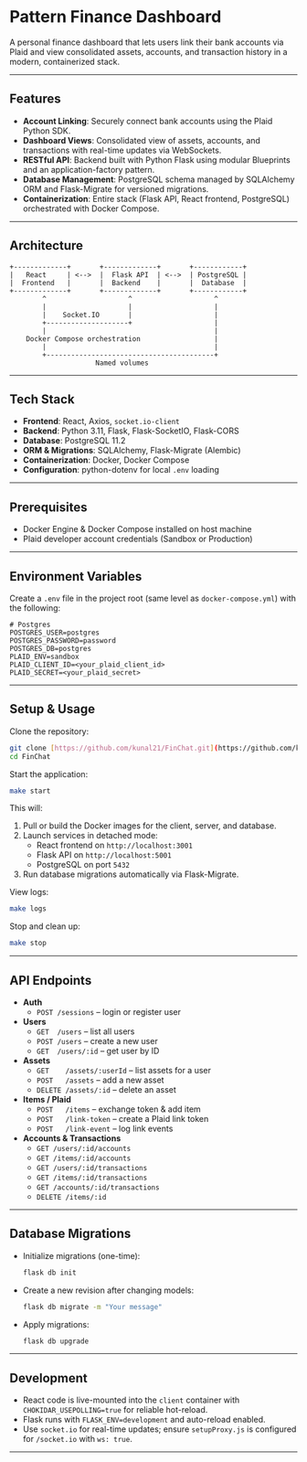 # Pattern Finance Dashboard

A personal finance dashboard that lets users link their bank accounts via Plaid and view consolidated assets, accounts, and transaction history in a modern, containerized stack.

---

## Features

- **Account Linking**: Securely connect bank accounts using the Plaid Python SDK.
- **Dashboard Views**: Consolidated view of assets, accounts, and transactions with real-time updates via WebSockets.
- **RESTful API**: Backend built with Python Flask using modular Blueprints and an application-factory pattern.
- **Database Management**: PostgreSQL schema managed by SQLAlchemy ORM and Flask-Migrate for versioned migrations.
- **Containerization**: Entire stack (Flask API, React frontend, PostgreSQL) orchestrated with Docker Compose.

---

## Architecture

```
+-------------+       +-------------+       +------------+
|   React     | <-->  |  Flask API  | <-->  | PostgreSQL |
|  Frontend   |       |  Backend    |       |  Database  |
+-------------+       +-------------+       +------------+
        ^                    ^                    ^
        |                    |                    |
        |    Socket.IO       |                    |
        +--------------------+                    |
        |                                         |
    Docker Compose orchestration                  |
        |                                         |
        +-----------------------------------------+
                     Named volumes
```

---

## Tech Stack

- **Frontend**: React, Axios, `socket.io-client`
- **Backend**: Python 3.11, Flask, Flask-SocketIO, Flask-CORS
- **Database**: PostgreSQL 11.2
- **ORM & Migrations**: SQLAlchemy, Flask-Migrate (Alembic)
- **Containerization**: Docker, Docker Compose
- **Configuration**: python-dotenv for local `.env` loading

---

## Prerequisites

- Docker Engine & Docker Compose installed on host machine
- Plaid developer account credentials (Sandbox or Production)

---

## Environment Variables

Create a `.env` file in the project root (same level as `docker-compose.yml`) with the following:

```dotenv
# Postgres
POSTGRES_USER=postgres
POSTGRES_PASSWORD=password
POSTGRES_DB=postgres
PLAID_ENV=sandbox
PLAID_CLIENT_ID=<your_plaid_client_id>
PLAID_SECRET=<your_plaid_secret>
```

---

## Setup & Usage

Clone the repository:

```bash
git clone [https://github.com/kunal21/FinChat.git](https://github.com/kunal21/FinChat.git)
cd FinChat
```

Start the application:

```bash
make start
```

This will:

1. Pull or build the Docker images for the client, server, and database.
2. Launch services in detached mode:
   - React frontend on `http://localhost:3001`
   - Flask API on `http://localhost:5001`
   - PostgreSQL on port `5432`
3. Run database migrations automatically via Flask-Migrate.

View logs:

```bash
make logs
```

Stop and clean up:

```bash
make stop
```

---

## API Endpoints

- **Auth**
  - `POST /sessions` – login or register user
- **Users**
  - `GET  /users`        – list all users
  - `POST /users`        – create a new user
  - `GET  /users/:id`    – get user by ID
- **Assets**
  - `GET    /assets/:userId` – list assets for a user
  - `POST   /assets`         – add a new asset
  - `DELETE /assets/:id`     – delete an asset
- **Items / Plaid**
  - `POST   /items`                 – exchange token & add item
  - `POST   /link-token`            – create a Plaid link token
  - `POST   /link-event`            – log link events
- **Accounts & Transactions**
  - `GET /users/:id/accounts`
  - `GET /items/:id/accounts`
  - `GET /users/:id/transactions`
  - `GET /items/:id/transactions`
  - `GET /accounts/:id/transactions`
  - `DELETE /items/:id`

---

## Database Migrations

- Initialize migrations (one-time):
  ```bash
  flask db init
  ```
- Create a new revision after changing models:
  ```bash
  flask db migrate -m "Your message"
  ```
- Apply migrations:
  ```bash
  flask db upgrade
  ```

---

## Development

- React code is live-mounted into the `client` container with `CHOKIDAR_USEPOLLING=true` for reliable hot-reload.
- Flask runs with `FLASK_ENV=development` and auto-reload enabled.
- Use `socket.io` for real-time updates; ensure `setupProxy.js` is configured for `/socket.io` with `ws: true`.

---

